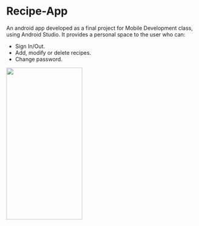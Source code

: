 # Recipe-App
An android app developed as a final project for Mobile Development class, using Android Studio. It provides a personal space to the user who can:
  - Sign In/Out.
  - Add, modify or delete recipes.
  - Change password.

<img src="https://github.com/Dhouhaga/Recipe-App/assets/105125268/1acaa474-2026-4b2c-97cb-ce8d2f96ea27" height="400" width="200">

